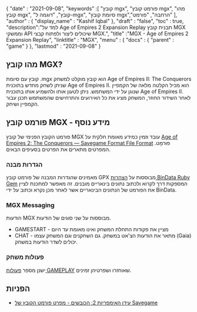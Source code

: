 {
  "date" : "2021-09-08",
  "keywords" :[ "קובץ mgx", "פורמט קובץ mgx", "מהו קובץ mgx", "קובץ", "דוגמה ל-mgx", "סיומת קובץ mgx","הרחבה", "פורמט" ],
  "author" : {
    "display_name" : "Kashif Iqbal"
},
  "draft" : "false",
  "toc" : true,
  "description":"למד על Age of Empires 2 Expansion Replay תבנית קובץ MGX וממשקי API שיכולים ליצור ולפתוח קבצי MGX.",
  "title" :"MGX - Age of Empires 2 Expansion Replay",
  "linktitle" : "MGX",
  "menu" : {
    "docs" : {
      "parent" : "game"
}
},
  "lastmod" : "2021-09-08"
}

## מהו קובץ MGX?

קובץ עם סיומת .mgx הוא קובץ מוקלט למשחק Age of Empires II: The Conquerors שניתן לשחק מחדש בתוכנית Age of Empires II. הוא מכיל הקלטה מלאה של הקמפיין שנוגן על ידי המשתמש. ניתן לטעון אותו ולהשמיע אותו בתוכנית Age of Empires II. לאחר השידור החוזר, המשחק מציג את כל האירועים והתרחישים שהמשתמש תכנן עבור הקמפיין ושיחק.

## פורמט קובץ MGX - מידע נוסף

פורמט הקובץ הפנימי של קובץ MGX עובד וזמין כמידע מאומת חלקית על [Age of Empires 2: The Conquerors — Savegame Format File Format](https://github.com/stefan-kolb/aoc-mgx-format) פוּרמָט. המפרטים מתארים את הפרטים בסעיפים הבאים.

### הגדרות מבנה

מאמינים שהגדרות המבנה של פורמט קובץ GPX מבוססות על [הצהרות BinData Ruby Gem](https://github.com/dmendel/bindata/wiki) המספקות דרך לקרוא ולכתוב נתונים בינאריים מובנים. זה מאפשר למתכנת לציין את הפורמט של הנתונים הבינאריים אשר לאחר מכן נקרא וכתוב על ידי BinData.

### MGX Messaging

הודעות MGX מבוססות על שני סוגים של הודעות.

* GAMESTART - מציין את פקודות התחלת המשחק ואינו מאומת עד היום
* CHAT - מתאר את הודעות הצ'אט במשחק. גם השחקנים וגם המשחק עצמו (Gaia) יכולים לשדר הודעות במשחק.

### פעולות משחק

ישנן מספר [פעולות GAMEPLAY](https://github.com/stefan-kolb/aoc-mgx-format/blob/master/README.md#actions) שאוחזרו ושפרטיהן זמינים.

## הפניות

* [עידן האימפריות 2: הכובשים - מפרט פורמט הקובץ של Savegame](https://github.com/stefan-kolb/aoc-mgx-format)

